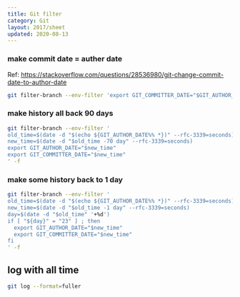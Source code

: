 ```yaml
---
title: Git filter
category: Git
layout: 2017/sheet
updated: 2020-08-13
---
```


### make commit date = auther date

Ref: <https://stackoverflow.com/questions/28536980/git-change-commit-date-to-author-date>

```bash
git filter-branch --env-filter 'export GIT_COMMITTER_DATE="$GIT_AUTHOR_DATE"' -f
```

### make history all back 90 days

```bash
git filter-branch --env-filter '
old_time=$(date -d "$(echo ${GIT_AUTHOR_DATE%% *})" --rfc-3339=seconds)
new_time=$(date -d "$old_time -70 day" --rfc-3339=seconds)
export GIT_AUTHOR_DATE="$new_time"
export GIT_COMMITTER_DATE="$new_time"
' -f
```

### make some history back to 1 day

```bash
git filter-branch --env-filter '
old_time=$(date -d "$(echo ${GIT_AUTHOR_DATE%% *})" --rfc-3339=seconds)
new_time=$(date -d "$old_time -1 day" --rfc-3339=seconds)
day=$(date -d "$old_time" '+%d')
if [ "${day}" = "23" ] ; then
  export GIT_AUTHOR_DATE="$new_time"
  export GIT_COMMITTER_DATE="$new_time"
fi
' -f
```

## log with all time

```bash
git log --format=fuller
```
